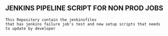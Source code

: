 ## JENKINS PIPELINE SCRIPT FOR NON PROD JOBS

```
This Repository contain the jenkinsfiles
that has jenkins failure job's test and new setup scripts that needs to update by developer

```
